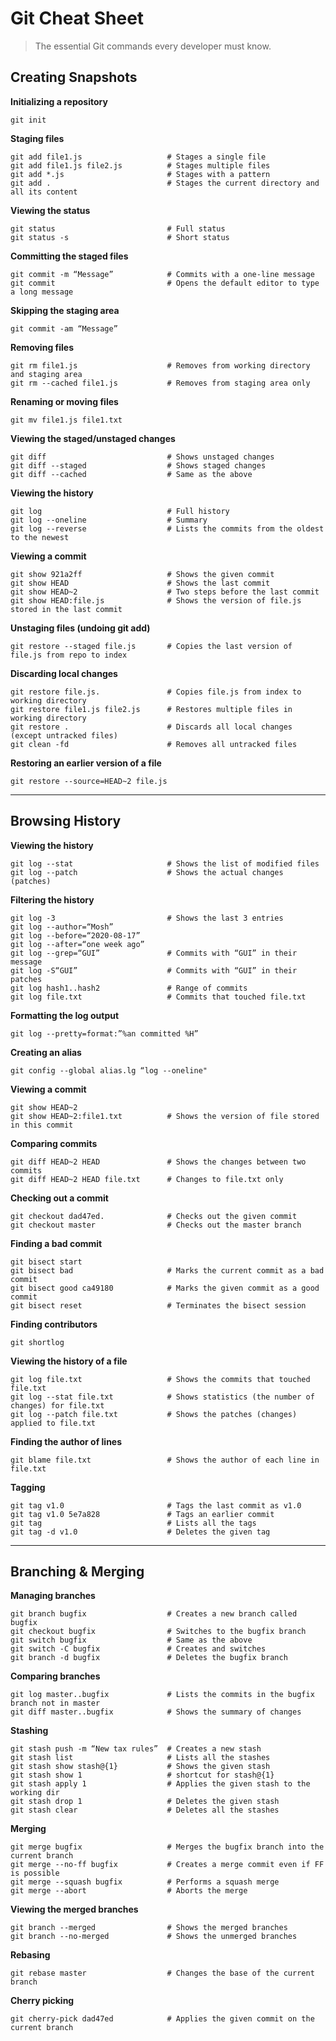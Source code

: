 # Git Cheat Sheet
> The essential Git commands every developer must know.

## Creating Snapshots 

**Initializing a repository**
```
git init
``` 

**Staging files**
```
git add file1.js                   # Stages a single file
git add file1.js file2.js          # Stages multiple files
git add *.js                       # Stages with a pattern
git add .                          # Stages the current directory and all its content
```

**Viewing the status**
```
git status                         # Full status
git status -s                      # Short status
```

**Committing the staged files**
```
git commit -m “Message”            # Commits with a one-line message
git commit                         # Opens the default editor to type a long message 
```

**Skipping the staging area**
```
git commit -am “Message” 
```

**Removing files**
```
git rm file1.js                    # Removes from working directory and staging area
git rm --cached file1.js           # Removes from staging area only
```

**Renaming or moving files**
```
git mv file1.js file1.txt 
```

**Viewing the staged/unstaged changes**
```
git diff                           # Shows unstaged changes
git diff --staged                  # Shows staged changes
git diff --cached                  # Same as the above 
```

**Viewing the history**
```
git log                            # Full history
git log --oneline                  # Summary
git log --reverse                  # Lists the commits from the oldest to the newest
```

**Viewing a commit**
```
git show 921a2ff                   # Shows the given commit
git show HEAD                      # Shows the last commit
git show HEAD~2                    # Two steps before the last commit
git show HEAD:file.js              # Shows the version of file.js stored in the last commit
```

**Unstaging files (undoing git add)**
```
git restore --staged file.js       # Copies the last version of file.js from repo to index 
```

**Discarding local changes**
```
git restore file.js.               # Copies file.js from index to working directory
git restore file1.js file2.js      # Restores multiple files in working directory
git restore .                      # Discards all local changes (except untracked files)
git clean -fd                      # Removes all untracked files 
```

**Restoring an earlier version of a file**
```
git restore --source=HEAD~2 file.js 
```

---

## Browsing History 

**Viewing the history**
```
git log --stat                     # Shows the list of modified files
git log --patch                    # Shows the actual changes (patches)
```

**Filtering the history**
```
git log -3                         # Shows the last 3 entries
git log --author=“Mosh”
git log --before=“2020-08-17”
git log --after=“one week ago” 
git log --grep=“GUI”               # Commits with “GUI” in their message
git log -S“GUI”                    # Commits with “GUI” in their patches
git log hash1..hash2               # Range of commits
git log file.txt                   # Commits that touched file.txt
```

**Formatting the log output**
```
git log --pretty=format:”%an committed %H” 
```

**Creating an alias**
```
git config --global alias.lg “log --oneline" 
```

**Viewing a commit**
```
git show HEAD~2
git show HEAD~2:file1.txt          # Shows the version of file stored in this commit 
```

**Comparing commits**
```
git diff HEAD~2 HEAD               # Shows the changes between two commits
git diff HEAD~2 HEAD file.txt      # Changes to file.txt only 
```

**Checking out a commit**
```
git checkout dad47ed.              # Checks out the given commit
git checkout master                # Checks out the master branch 
```

**Finding a bad commit**
```
git bisect start
git bisect bad                     # Marks the current commit as a bad commit
git bisect good ca49180            # Marks the given commit as a good commit
git bisect reset                   # Terminates the bisect session
```

**Finding contributors**
```
git shortlog 
```

**Viewing the history of a file**
```
git log file.txt                   # Shows the commits that touched file.txt
git log --stat file.txt            # Shows statistics (the number of changes) for file.txt
git log --patch file.txt           # Shows the patches (changes) applied to file.txt
```

**Finding the author of lines**
```
git blame file.txt                 # Shows the author of each line in file.txt
```

**Tagging**
```
git tag v1.0                       # Tags the last commit as v1.0
git tag v1.0 5e7a828               # Tags an earlier commit
git tag                            # Lists all the tags
git tag -d v1.0                    # Deletes the given tag
```

---

## Branching & Merging 

**Managing branches**
```
git branch bugfix                  # Creates a new branch called bugfix
git checkout bugfix                # Switches to the bugfix branch
git switch bugfix                  # Same as the above
git switch -C bugfix               # Creates and switches 
git branch -d bugfix               # Deletes the bugfix branch 
```

**Comparing branches**
```
git log master..bugfix             # Lists the commits in the bugfix branch not in master
git diff master..bugfix            # Shows the summary of changes 
```

**Stashing**
```
git stash push -m “New tax rules”  # Creates a new stash
git stash list                     # Lists all the stashes
git stash show stash@{1}           # Shows the given stash
git stash show 1                   # shortcut for stash@{1}
git stash apply 1                  # Applies the given stash to the working dir
git stash drop 1                   # Deletes the given stash
git stash clear                    # Deletes all the stashes
```

**Merging**
```
git merge bugfix                   # Merges the bugfix branch into the current branch
git merge --no-ff bugfix           # Creates a merge commit even if FF is possible
git merge --squash bugfix          # Performs a squash merge
git merge --abort                  # Aborts the merge 
```

**Viewing the merged branches**
```
git branch --merged                # Shows the merged branches
git branch --no-merged             # Shows the unmerged branches 
```

**Rebasing**
```
git rebase master                  # Changes the base of the current branch 
```

**Cherry picking**
```
git cherry-pick dad47ed            # Applies the given commit on the current branch
```
